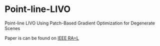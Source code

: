 # Point-line-LIVO
Point-line LIVO Using Patch-Based Gradient Optimization for Degenerate Scenes

Paper is can be found on [IEEE RA=L](https://ieeexplore.ieee.org/abstract/document/10688407/)

